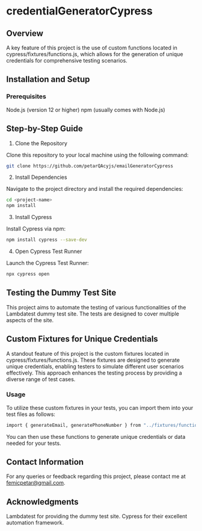# credentialGeneratorCypress

## Overview

A key feature of this project is the use of custom functions located in cypress/fixtures/functions.js, which allows for the generation of unique credentials for comprehensive testing scenarios.

## Installation and Setup
### Prerequisites
Node.js (version 12 or higher)
npm (usually comes with Node.js)
## Step-by-Step Guide
1. Clone the Repository

Clone this repository to your local machine using the following command:

```bash
git clone https://github.com/petarQAcyjs/emailGeneratorCypress
```

2. Install Dependencies

Navigate to the project directory and install the required dependencies:

```bash
cd <project-name>
npm install
```

3. Install Cypress

Install Cypress via npm:

```bash
npm install cypress --save-dev
```

4. Open Cypress Test Runner

Launch the Cypress Test Runner:

```bash
npx cypress open
```

## Testing the Dummy Test Site
This project aims to automate the testing of various functionalities of the Lambdatest dummy test site. The tests are designed to cover multiple aspects of the site.

## Custom Fixtures for Unique Credentials
A standout feature of this project is the custom fixtures located in cypress/fixtures/functions.js. These fixtures are designed to generate unique credentials, enabling testers to simulate different user scenarios effectively. This approach enhances the testing process by providing a diverse range of test cases.

### Usage
To utilize these custom fixtures in your tests, you can import them into your test files as follows:

```bash
import { generateEmail, generatePhoneNumber } from "../fixtures/functions";
```
You can then use these functions to generate unique credentials or data needed for your tests.

## Contact Information
For any queries or feedback regarding this project, please contact me at femicpetar@gmail.com.

## Acknowledgments
 Lambdatest for providing the dummy test site.
 Cypress for their excellent automation framework.

